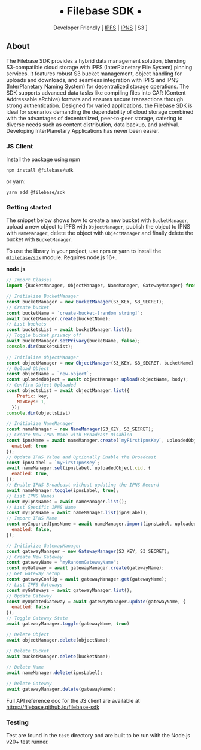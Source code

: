 <h1 align="center">&#x2022; Filebase SDK &#x2022;</h1>
<p align="center">Developer Friendly [ <a href="https://docs.ipfs.tech/concepts/what-is-ipfs/" title="What is IPFS?">IPFS</a> | <a href="https://docs.ipfs.tech/concepts/ipns/" title="What is IPNS?">IPNS</a> | S3 ]</p>

## About

The Filebase SDK provides a hybrid data management solution, blending S3-compatible cloud storage with IPFS 
(InterPlanetary File System) pinning services. It features robust S3 bucket management, object handling for uploads and 
downloads, and seamless integration with IPFS and IPNS (InterPlanetary Naming System) for decentralized storage 
operations. The SDK supports advanced data tasks like compiling files into CAR (Content Addressable aRchive) formats and
ensures secure transactions through strong authentication. Designed for varied applications, the Filebase SDK is ideal 
for scenarios demanding the dependability of cloud storage combined with the advantages of decentralized, peer-to-peer 
storage, catering to diverse needs such as content distribution, data backup, and archival.  Developing InterPlanetary
Applications has never been easier.

### JS Client

Install the package using npm

```shell
npm install @filebase/sdk
```

or yarn:

```shell
yarn add @filebase/sdk
```

### Getting started

The snippet below shows how to create a new bucket with `BucketManager`, upload a new object to IPFS 
with `ObjectManager`, publish the object to IPNS with `NameManager`, delete the object with `ObjectManager` and finally
delete the bucket with `BucketManager`.

To use the library in your project, use npm or yarn to install the [`@filebase/sdk`](https://www.npmjs.com/package/@filebase/sdk) module.  Requires node.js 16+.

**node.js**
````js
// Import Classes
import {BucketManager, ObjectManager, NameManager, GatewayManager} from 'filebase-sdk'

// Initialize BucketManager
const bucketManager = new BucketManager(S3_KEY, S3_SECRET);
// Create bucket
const bucketName = `create-bucket-[random string]`;
await bucketManager.create(bucketName);
// List buckets
const bucketsList = await bucketManager.list();
// Toggle bucket privacy off
await bucketManager.setPrivacy(bucketName, false);
console.dir(bucketsList);

// Initialize ObjectManager
const objectManager = new ObjectManager(S3_KEY, S3_SECRET, bucketName);
// Upload Object
const objectName = `new-object`;
const uploadedObject = await objectManager.upload(objectName, body);
// Confirm Object Uploaded
const objectsList = await objectManager.list({
    Prefix: key,
    MaxKeys: 1,
  });
console.dir(objectsList)

// Initialize NameManager
const nameManager = new NameManager(S3_KEY, S3_SECRET);
// Create New IPNS Name with Broadcast Disabled
const ipnsName = await nameManager.create(`myFirstIpnsKey`, uploadedObject.cid, {
  enabled: true
});
// Update IPNS Value and Optionally Enable the Broadcast
const ipnsLabel = `myFirstIpnsKey`;
await nameManager.set(ipnsLabel, uploadedObject.cid, {
  enabled: true,
});
// Enable IPNS Broadcast without updating the IPNS Record
await nameManager.toggle(ipnsLabel, true);
// List IPNS Names
const myIpnsNames = await nameManager.list();
// List Specific IPNS Name
const myIpnsName = await nameManager.list(ipnsLabel);
// Import IPNS Name
const myImportedIpnsName = await nameManager.import(ipnsLabel, uploadedObject.cid, Base64EncodedPrivateKey, {
  enabled: false,
});

// Initialize GatewayManager
const gatewayManager = new GatewayManager(S3_KEY, S3_SECRET);
// Create New Gateway
const gatewayName = "myRandomGatewayName";
const myGateway = await gatewayManager.create(gatewayName);
// Get Gateway Setup
const gatewayConfig = await gatewayManager.get(gatewayName);
// List IPFS Gateways
const myGateways = await gatewayManager.list();
// Update Gateway
const myUpdatedGateway = await gatewayManager.update(gatewayName, {
  enabled: false
});
// Toggle Gateway State
await gatewayManager.toggle(gatewayName, true)

// Delete Object
await objectManager.delete(objectName);

// Delete Bucket
await bucketManager.delete(bucketName);

// Delete Name
await nameManager.delete(ipnsLabel);

// Delete Gateway
await gatewayManager.delete(gatewayName);
````

Full API reference doc for the JS client are available at https://filebase.github.io/filebase-sdk

### Testing

Test are found in the `test` directory and are built to be run with the Node.js v20+ test runner.